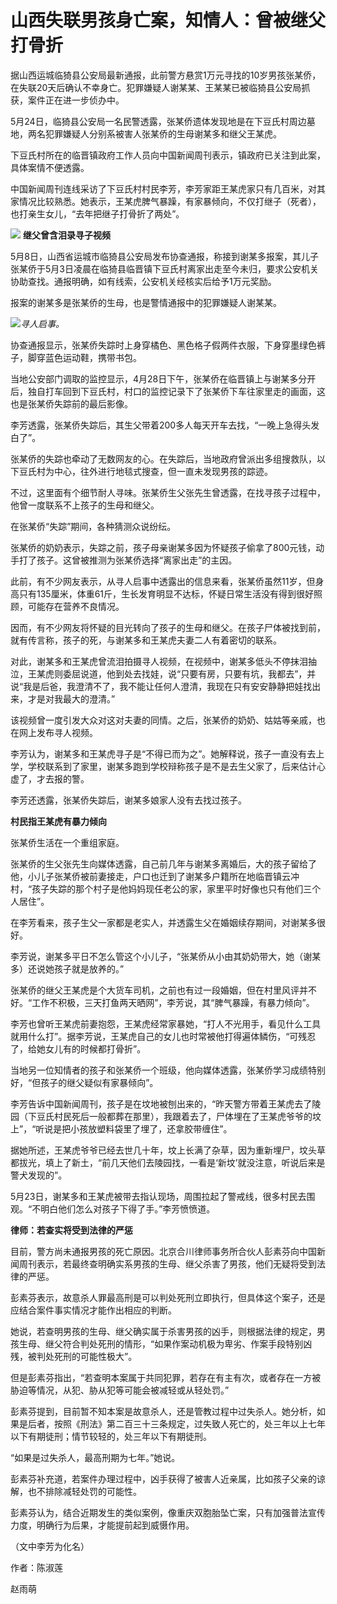 # 山西失联男孩身亡案，知情人：曾被继父打骨折

据山西运城临猗县公安局最新通报，此前警方悬赏1万元寻找的10岁男孩张某侨，在失联20天后确认不幸身亡。犯罪嫌疑人谢某某、王某某已被临猗县公安局抓获，案件正在进一步侦办中。

5月24日，临猗县公安局一名民警透露，张某侨遗体发现地是在下豆氏村周边墓地，两名犯罪嫌疑人分别系被害人张某侨的生母谢某多和继父王某虎。

下豆氏村所在的临晋镇政府工作人员向中国新闻周刊表示，镇政府已关注到此案，具体案情不便透露。

中国新闻周刊连线采访了下豆氏村村民李芳，李芳家距王某虎家只有几百米，对其家情况比较熟悉。她表示，王某虎脾气暴躁，有家暴倾向，不仅打继子（死者），也打亲生女儿，“去年把继子打骨折了两处”。

![](https://inews.gtimg.com/om_bt/OsjfowTEfwo24LnyKdIFBkwSAksXxlNiqiHNsd7jx3qk4AA/1000)
**继父曾含泪录寻子视频**

5月8日，山西省运城市临猗县公安局发布协查通报，称接到谢某多报案，其儿子张某侨于5月3日凌晨在临猗县临晋镇下豆氏村离家出走至今未归，要求公安机关协助查找。通报明确，如有线索，公安机关经核实后给予1万元奖励。

报案的谢某多是张某侨的生母，也是警情通报中的犯罪嫌疑人谢某某。

![](https://inews.gtimg.com/om_bt/O8YvO7YmxFe2c0SLY8TMnKEeQyTIkCoL6tlhJHNJfC_XoAA/1000)_寻人启事。_

协查通报显示，张某侨失踪时上身穿橘色、黑色格子假两件衣服，下身穿墨绿色裤子，脚穿蓝色运动鞋，携带书包。

当地公安部门调取的监控显示，4月28日下午，张某侨在临晋镇上与谢某多分开后，独自打车回到下豆氏村，村口的监控记录下了张某侨下车往家里走的画面，这也是张某侨失踪前的最后影像。

李芳透露，张某侨失踪后，其生父带着200多人每天开车去找，“一晚上急得头发白了”。

张某侨的失踪也牵动了无数网友的心。在失踪后，当地政府曾派出多组搜救队，以下豆氏村为中心，往外进行地毯式搜查，但一直未发现男孩的踪迹。

不过，这里面有个细节耐人寻味。张某侨生父张先生曾透露，在找寻孩子过程中，他曾一度联系不上孩子的生母和继父。

在张某侨“失踪”期间，各种猜测众说纷纭。

张某侨的奶奶表示，失踪之前，孩子母亲谢某多因为怀疑孩子偷拿了800元钱，动手打了孩子。这曾被推测为张某侨选择“离家出走”的主因。

此前，有不少网友表示，从寻人启事中透露出的信息来看，张某侨虽然11岁，但身高只有135厘米，体重61斤，生长发育明显不达标，怀疑日常生活没有得到很好照顾，可能存在营养不良情况。

因而，有不少网友将怀疑的目光转向了孩子的生母和继父。在孩子尸体被找到前，就有传言称，孩子的死，与谢某多和王某虎夫妻二人有着密切的联系。

对此，谢某多和王某虎曾流泪拍摄寻人视频，在视频中，谢某多低头不停抹泪抽泣，王某虎则委屈说道，他到处去找娃，说“只要有房，只要有坑，我都去”，并说“我是后爸，我澄清不了，我不能让任何人澄清，我现在只有安安静静把娃找出来，才是对我最大的澄清。”

该视频曾一度引发大众对这对夫妻的同情。之后，张某侨的奶奶、姑姑等亲戚，也在网上发布寻人视频。

李芳认为，谢某多和王某虎寻子是“不得已而为之”。她解释说，孩子一直没有去上学，学校联系到了家里，谢某多跑到学校辩称孩子是不是去生父家了，后来估计心虚了，才去报的警。

李芳还透露，张某侨失踪后，谢某多娘家人没有去找过孩子。

**村民指王某虎有暴力倾向**

张某侨生活在一个重组家庭。

张某侨的生父张先生向媒体透露，自己前几年与谢某多离婚后，大的孩子留给了他，小儿子张某侨被前妻接走，户口也迁到了谢某多户籍所在地临晋镇云冲村，“孩子失踪的那个村子是他妈妈现任老公的家，家里平时好像也只有他们三个人居住”。

在李芳看来，孩子生父一家都是老实人，并透露生父在婚姻续存期间，对谢某多很好。

李芳说，谢某多平日不怎么管这个小儿子，“张某侨从小由其奶奶带大，她（谢某多）还说她孩子就是放养的。”

张某侨的继父王某虎是个大货车司机，之前也有过一段婚姻，但在村里风评并不好。“工作不积极，三天打鱼两天晒网”，李芳说，其“脾气暴躁，有暴力倾向”。

李芳也曾听王某虎前妻抱怨，王某虎经常家暴她，“打人不光用手，看见什么工具就用什么打”。据李芳说，王某虎自己的女儿也时常被他打得遍体鳞伤，“可残忍了，给她女儿有的时候都打骨折”。

当地另一位知情者的孩子和张某侨一个班级，他向媒体透露，张某侨学习成绩特别好，“但孩子的继父疑似有家暴倾向”。

李芳告诉中国新闻周刊，孩子是在坟地被刨出来的，“昨天警方带着王某虎去了陵园（下豆氏村民死后一般都葬在那里），我跟着去了，尸体埋在了王某虎爷爷的坟上”，“听说是把小孩放塑料袋里了埋了，还拿胶带缠住”。

据她所述，王某虎爷爷已经去世几十年，坟上长满了杂草，因为重新埋尸，坟头草都拔光，填上了新土，“前几天他们去陵园找，一看是‘新坟’就没注意，听说后来是警犬发现的”。

5月23日，谢某多和王某虎被带去指认现场，周围拉起了警戒线，很多村民去围观。“不明白他们怎么对孩子下得了手。”李芳愤愤道。

**律师：若查实将受到法律的严惩**

目前，警方尚未通报男孩的死亡原因。北京合川律师事务所合伙人彭素芬向中国新闻周刊表示，若最终查明确实系男孩的生母、继父杀害了男孩，他们无疑将受到法律的严惩。

彭素芬表示，故意杀人罪最高刑是可以判处死刑立即执行，但具体这个案子，还是应结合案件事实情况才能作出相应的判断。

她说，若查明男孩的生母、继父确实属于杀害男孩的凶手，则根据法律的规定，男孩生母、继父符合判处死刑的情形，“如果作案动机极为卑劣、作案手段特别凶残，被判处死刑的可能性极大”。

但是彭素芬指出，“若查明本案属于共同犯罪，若存在有主有次，或者存在一方被胁迫等情况，从犯、胁从犯等可能会被减轻或从轻处罚。”

彭素芬提到，目前暂不知本案是故意杀人，还是管教过程中过失杀人。她分析，如果是后者，按照《刑法》第二百三十三条规定，过失致人死亡的，处三年以上七年以下有期徒刑；情节较轻的，处三年以下有期徒刑。

“如果是过失杀人，最高刑期为七年。”她说。

彭素芬补充道，若案件办理过程中，凶手获得了被害人近亲属，比如孩子父亲的谅解，也不排除减轻处罚的可能性。

彭素芬认为，结合近期发生的类似案例，像重庆双胞胎坠亡案，只有加强普法宣传力度，明确行为后果，才能提前起到威慑作用。

（文中李芳为化名）

作者：陈淑莲

赵雨萌

